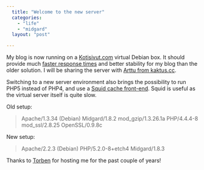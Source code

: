 ```yaml
---
  title: "Welcome to the new server"
  categories: 
    - "life"
    - "midgard"
  layout: "post"

---
```

My blog is now running on a [Kotisivut.com][2] virtual Debian box. It should provide much [faster response times][1] and better stability for my blog than the older solution. I will be sharing the server with [Arttu from kaktus.cc][4].

Switching to a new server environment also brings the possibility to run PHP5 instead of PHP4, and use a [Squid cache front-end][3]. Squid is useful as the virtual server itself is quite slow.

Old setup:

> Apache/1.3.34 (Debian) Midgard/1.8.2 mod\_gzip/1.3.26.1a PHP/4.4.4-8 mod\_ssl/2.8.25 OpenSSL/0.9.8c

New setup:

> Apache/2.2.3 (Debian) PHP/5.2.0-8+etch4 Midgard/1.8.3

Thanks to [Torben][5] for hosting me for the past couple of years!

[1]: http://bergie.iki.fi/blog/solution_to_slowness_of_my_site_coming/
[2]: http://www.kotisivut.com/
[3]: http://www.midgard-project.org/documentation/setting-up-squid-reverse-proxy.html
[4]: http://www.kaktus.cc/
[5]: http://www.nathan-syntronics.de/me/bewerbung/

